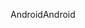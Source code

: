 <span data-ttu-id="889ee-101">Android</span><span class="sxs-lookup"><span data-stu-id="889ee-101">Android</span></span>